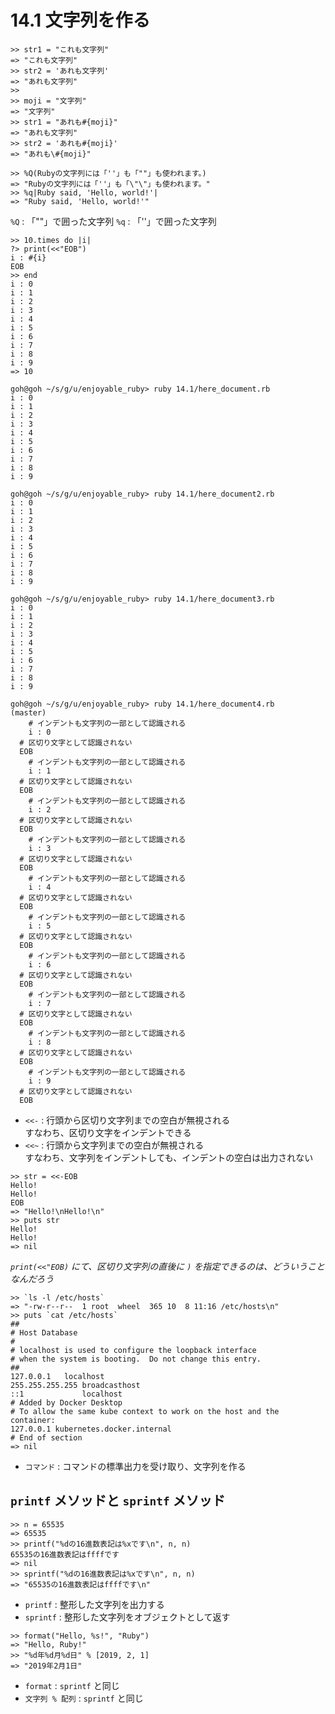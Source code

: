 # 14.1 文字列を作る

```
>> str1 = "これも文字列"
=> "これも文字列"
>> str2 = 'あれも文字列'
=> "あれも文字列"
>> 
>> moji = "文字列"
=> "文字列"
>> str1 = "あれも#{moji}"
=> "あれも文字列"
>> str2 = 'あれも#{moji}'
=> "あれも\#{moji}"
```

```
>> %Q(Rubyの文字列には「''」も「""」も使われます。)
=> "Rubyの文字列には「''」も「\"\"」も使われます。"
>> %q|Ruby said, 'Hello, world!'|
=> "Ruby said, 'Hello, world!'"
```

`%Q` : 「""」で囲った文字列
`%q` : 「''」で囲った文字列

```
>> 10.times do |i|
?> print(<<"EOB")
i : #{i}
EOB
>> end
i : 0
i : 1
i : 2
i : 3
i : 4
i : 5
i : 6
i : 7
i : 8
i : 9
=> 10
```

```
goh@goh ~/s/g/u/enjoyable_ruby> ruby 14.1/here_document.rb
i : 0
i : 1
i : 2
i : 3
i : 4
i : 5
i : 6
i : 7
i : 8
i : 9
```

```
goh@goh ~/s/g/u/enjoyable_ruby> ruby 14.1/here_document2.rb
i : 0
i : 1
i : 2
i : 3
i : 4
i : 5
i : 6
i : 7
i : 8
i : 9
```

```
goh@goh ~/s/g/u/enjoyable_ruby> ruby 14.1/here_document3.rb
i : 0
i : 1
i : 2
i : 3
i : 4
i : 5
i : 6
i : 7
i : 8
i : 9
```

```
goh@goh ~/s/g/u/enjoyable_ruby> ruby 14.1/here_document4.rb                                                                                                                                                                           (master)
    # インデントも文字列の一部として認識される
    i : 0
  # 区切り文字として認識されない
  EOB
    # インデントも文字列の一部として認識される
    i : 1
  # 区切り文字として認識されない
  EOB
    # インデントも文字列の一部として認識される
    i : 2
  # 区切り文字として認識されない
  EOB
    # インデントも文字列の一部として認識される
    i : 3
  # 区切り文字として認識されない
  EOB
    # インデントも文字列の一部として認識される
    i : 4
  # 区切り文字として認識されない
  EOB
    # インデントも文字列の一部として認識される
    i : 5
  # 区切り文字として認識されない
  EOB
    # インデントも文字列の一部として認識される
    i : 6
  # 区切り文字として認識されない
  EOB
    # インデントも文字列の一部として認識される
    i : 7
  # 区切り文字として認識されない
  EOB
    # インデントも文字列の一部として認識される
    i : 8
  # 区切り文字として認識されない
  EOB
    # インデントも文字列の一部として認識される
    i : 9
  # 区切り文字として認識されない
  EOB
```

- `<<-` : 行頭から区切り文字列までの空白が無視される  
    すなわち、区切り文字をインデントできる
- `<<~` : 行頭から文字列までの空白が無視される  
    すなわち、文字列をインデントしても、インデントの空白は出力されない

```
>> str = <<-EOB
Hello!
Hello!
EOB
=> "Hello!\nHello!\n"
>> puts str
Hello!
Hello!
=> nil
```

*`print(<<"EOB)` にて、区切り文字列の直後に `)` を指定できるのは、どういうことなんだろう*

```
>> `ls -l /etc/hosts`
=> "-rw-r--r--  1 root  wheel  365 10  8 11:16 /etc/hosts\n"
>> puts `cat /etc/hosts`
##
# Host Database
#
# localhost is used to configure the loopback interface
# when the system is booting.  Do not change this entry.
##
127.0.0.1	localhost
255.255.255.255	broadcasthost
::1             localhost
# Added by Docker Desktop
# To allow the same kube context to work on the host and the container:
127.0.0.1 kubernetes.docker.internal
# End of section
=> nil
```

- `コマンド` : コマンドの標準出力を受け取り、文字列を作る

## `printf` メソッドと `sprintf` メソッド

```
>> n = 65535
=> 65535
>> printf("%dの16進数表記は%xです\n", n, n)
65535の16進数表記はffffです
=> nil
>> sprintf("%dの16進数表記は%xです\n", n, n)
=> "65535の16進数表記はffffです\n"
```

- `printf` : 整形した文字列を出力する
- `sprintf` : 整形した文字列をオブジェクトとして返す

```
>> format("Hello, %s!", "Ruby")
=> "Hello, Ruby!"
>> "%d年%d月%d日" % [2019, 2, 1]
=> "2019年2月1日"
```

- `format` : `sprintf` と同じ
- `文字列 % 配列` : `sprintf` と同じ

